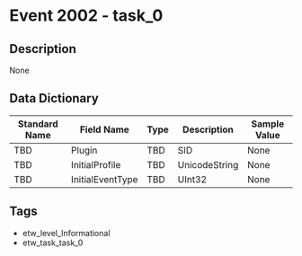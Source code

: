 # Event 2002 - task_0

## Description
None

## Data Dictionary
|Standard Name|Field Name|Type|Description|Sample Value|
|---|---|---|---|---|
|TBD|Plugin|TBD|SID|None|None|
|TBD|InitialProfile|TBD|UnicodeString|None|None|
|TBD|InitialEventType|TBD|UInt32|None|None|

## Tags
* etw_level_Informational
* etw_task_task_0